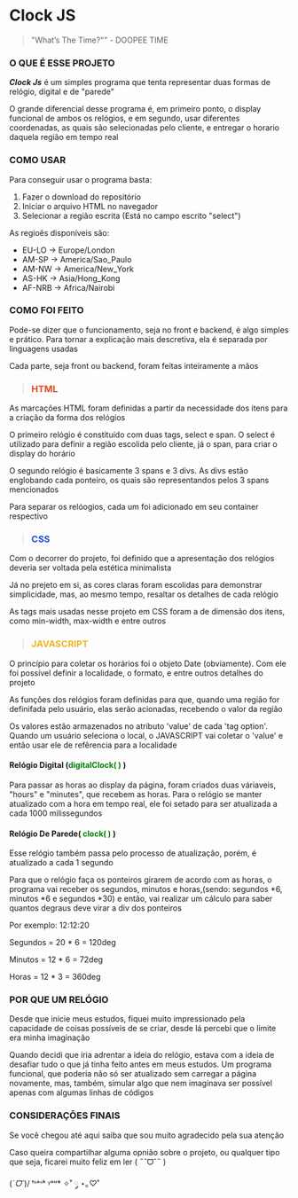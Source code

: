 # **Clock JS** 
 >"What’s The Time?"" - DOOPEE TIME <img src:>

### O QUE É ESSE PROJETO 
***Clock Js*** é um simples programa que tenta representar duas formas de relógio, digital e de "parede"

O grande diferencial desse programa é, em primeiro ponto, o display funcional de ambos os relógios, e em segundo, usar diferentes coordenadas, as quais são selecionadas pelo cliente, e entregar o horario daquela região em tempo real

### COMO USAR
Para conseguir usar o programa basta:
1. Fazer o download do repositório
2. Iniciar o arquivo HTML no navegador 
3. Selecionar a região escrita (Está no campo escrito "select")    

As regioẽs disponíveis são:
+  EU-LO → Europe/London
+  AM-SP → America/Sao_Paulo
+  AM-NW → America/New_York
+  AS-HK → Asia/Hong_Kong
+ AF-NRB → Africa/Nairobi

### COMO FOI FEITO
Pode-se dizer que o funcionamento, seja no front e backend, é algo simples e prático. Para tornar a explicação mais descretiva, ela é separada por linguagens usadas

Cada parte, seja front ou backend, foram feitas inteiramente a mãos


> ### <font color="#DC4D25">HTML</font>

As marcações HTML foram definidas a partir da necessidade dos itens para a criação da forma dos relógios

O primeiro relógio é constituído com duas tags, select e span. O select é utilizado para definir a região escolida pelo cliente, já o span, para criar o display do horário

O segundo relógio é basicamente 3 spans e 3 divs. As divs estão englobando cada ponteiro, os quais são representandos pelos 3 spans mencionados

Para separar os relóogios, cada um foi adicionado em seu container respectivo
> ### <font color="#254CDD">CSS</font>

Com o decorrer do projeto, foi definido que a apresentação dos relógios deveria ser voltada pela estética minimalista

Já no prejeto em si, as cores claras foram escolidas para demonstrar simplicidade, mas, ao mesmo tempo, resaltar os detalhes de cada relógio

As tags mais usadas nesse projeto em CSS foram a de dimensão dos itens, como min-width, max-width e entre outros
> ### <font color="#E9B824">JAVASCRIPT</font>

O princípio para coletar os horários foi o objeto Date (obviamente). Com ele foi possível definir a localidade, o formato, e entre outros detalhes do projeto

As funções dos relógios foram definidas para que, quando uma região for definifada pelo usuário, elas serão acionadas, recebendo o valor da região

Os valores estão armazenados no atributo 'value' de cada 'tag option'. Quando um usuário seleciona o local, o JAVASCRIPT vai coletar o 'value' e então usar ele de refêrencia para a localidade 


#### Relógio Digital (<font color='green'>digitalClock( )</font> )
Para passar as horas ao display da página, foram criados duas váriaveis, "hours" e  "minutes", que recebem as horas.
Para o relógio se manter atualizado com a hora em tempo real, ele foi setado para ser atualizada a cada 1000 milissegundos

#### Relógio De Parede(<font color='green'> clock( )</font> )
Esse relógio também passa pelo processo de atualização, porém, é atualizado a cada 1 segundo

Para que o relógio faça os ponteiros girarem de acordo com as horas, o programa vai receber os segundos, minutos e horas,(sendo: segundos *6, minutos *6 e segundos *30) e então, vai realizar um cálculo para saber quantos degraus deve virar a div dos ponteiros

Por exemplo: 12:12:20

Segundos = 20 * 6 = 120deg

Minutos = 12 * 6 = 72deg

Horas = 12 * 3 = 360deg
### POR QUE UM RELÓGIO
Desde que inicie meus estudos, fiquei muito impressionado pela capacidade de coisas possíveis de se criar, desde lá percebi que o limite era minha imaginação

Quando decidi que iria adrentar a ideia do relógio, estava com a ideia de desafiar tudo o que já tinha feito antes em meus estudos. Um programa funcional, que poderia não só ser atualizado sem carregar a página novamente, mas, também, simular algo que nem imaginava ser possível apenas com algumas linhas de códigos 

### CONSIDERAÇÕES FINAIS
Se você chegou até aqui saiba que sou muito agradecido pela sua atenção

Caso queira compartilhar alguma opnião sobre o projeto, ou qualquer tipo que seja, ficarei muito feliz em ler ( ˶ˆᗜˆ˵ )

(*ˊᗜˋ*)/ ᵗᑋᵃᐢᵏ ᵞᵒᵘ* ✧˚ ༘ ⋆｡♡˚